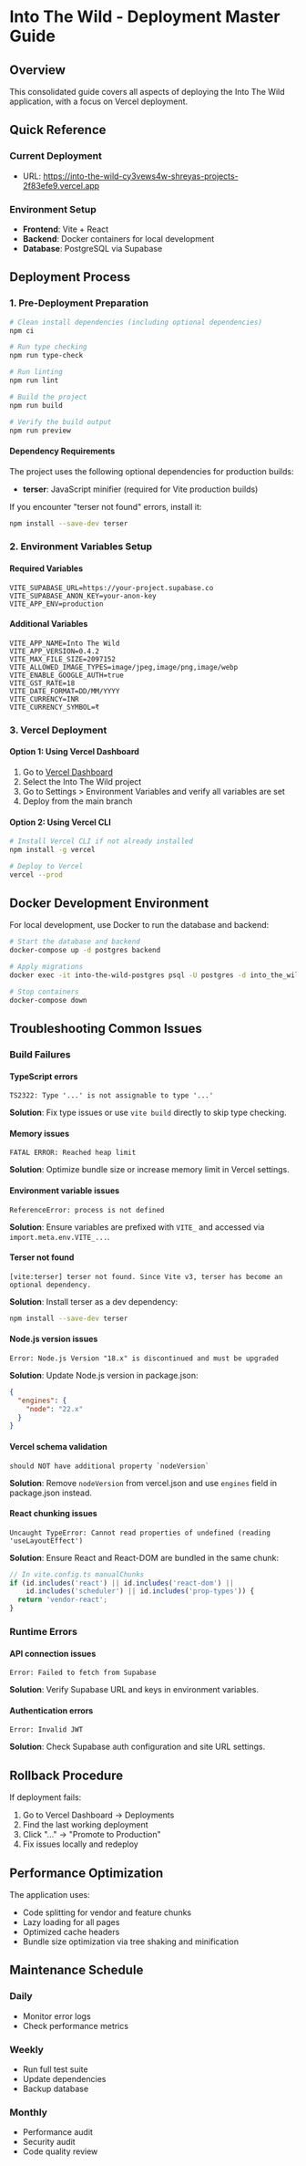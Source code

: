 # Into The Wild - Deployment Master Guide

## Overview
This consolidated guide covers all aspects of deploying the Into The Wild application, with a focus on Vercel deployment.

## Quick Reference

### Current Deployment
- URL: https://into-the-wild-cy3vews4w-shreyas-projects-2f83efe9.vercel.app

### Environment Setup
- **Frontend**: Vite + React
- **Backend**: Docker containers for local development
- **Database**: PostgreSQL via Supabase

## Deployment Process

### 1. Pre-Deployment Preparation

```bash
# Clean install dependencies (including optional dependencies)
npm ci

# Run type checking
npm run type-check

# Run linting
npm run lint

# Build the project
npm run build

# Verify the build output
npm run preview
```

#### Dependency Requirements
The project uses the following optional dependencies for production builds:
- **terser**: JavaScript minifier (required for Vite production builds)

If you encounter "terser not found" errors, install it:
```bash
npm install --save-dev terser
```

### 2. Environment Variables Setup

#### Required Variables
```
VITE_SUPABASE_URL=https://your-project.supabase.co
VITE_SUPABASE_ANON_KEY=your-anon-key
VITE_APP_ENV=production
```

#### Additional Variables
```
VITE_APP_NAME=Into The Wild
VITE_APP_VERSION=0.4.2
VITE_MAX_FILE_SIZE=2097152
VITE_ALLOWED_IMAGE_TYPES=image/jpeg,image/png,image/webp
VITE_ENABLE_GOOGLE_AUTH=true
VITE_GST_RATE=18
VITE_DATE_FORMAT=DD/MM/YYYY
VITE_CURRENCY=INR
VITE_CURRENCY_SYMBOL=₹
```

### 3. Vercel Deployment

#### Option 1: Using Vercel Dashboard
1. Go to [Vercel Dashboard](https://vercel.com/dashboard)
2. Select the Into The Wild project
3. Go to Settings > Environment Variables and verify all variables are set
4. Deploy from the main branch

#### Option 2: Using Vercel CLI
```bash
# Install Vercel CLI if not already installed
npm install -g vercel

# Deploy to Vercel
vercel --prod
```

## Docker Development Environment

For local development, use Docker to run the database and backend:

```bash
# Start the database and backend
docker-compose up -d postgres backend

# Apply migrations
docker exec -it into-the-wild-postgres psql -U postgres -d into_the_wild -f /path/to/migrations.sql

# Stop containers
docker-compose down
```

## Troubleshooting Common Issues

### Build Failures

#### TypeScript errors
```
TS2322: Type '...' is not assignable to type '...'
```
**Solution**: Fix type issues or use `vite build` directly to skip type checking.

#### Memory issues
```
FATAL ERROR: Reached heap limit
```
**Solution**: Optimize bundle size or increase memory limit in Vercel settings.

#### Environment variable issues
```
ReferenceError: process is not defined
```
**Solution**: Ensure variables are prefixed with `VITE_` and accessed via `import.meta.env.VITE_...`.

#### Terser not found
```
[vite:terser] terser not found. Since Vite v3, terser has become an optional dependency.
```
**Solution**: Install terser as a dev dependency:
```bash
npm install --save-dev terser
```

#### Node.js version issues
```
Error: Node.js Version "18.x" is discontinued and must be upgraded
```
**Solution**: Update Node.js version in package.json:
```json
{
  "engines": {
    "node": "22.x"
  }
}
```

#### Vercel schema validation
```
should NOT have additional property `nodeVersion`
```
**Solution**: Remove `nodeVersion` from vercel.json and use `engines` field in package.json instead.

#### React chunking issues
```
Uncaught TypeError: Cannot read properties of undefined (reading 'useLayoutEffect')
```
**Solution**: Ensure React and React-DOM are bundled in the same chunk:
```typescript
// In vite.config.ts manualChunks
if (id.includes('react') || id.includes('react-dom') || 
    id.includes('scheduler') || id.includes('prop-types')) {
  return 'vendor-react';
}
```

### Runtime Errors

#### API connection issues
```
Error: Failed to fetch from Supabase
```
**Solution**: Verify Supabase URL and keys in environment variables.

#### Authentication errors
```
Error: Invalid JWT
```
**Solution**: Check Supabase auth configuration and site URL settings.

## Rollback Procedure

If deployment fails:

1. Go to Vercel Dashboard → Deployments
2. Find the last working deployment
3. Click "..." → "Promote to Production"
4. Fix issues locally and redeploy

## Performance Optimization

The application uses:
- Code splitting for vendor and feature chunks
- Lazy loading for all pages
- Optimized cache headers
- Bundle size optimization via tree shaking and minification

## Maintenance Schedule

### Daily
- Monitor error logs
- Check performance metrics

### Weekly
- Run full test suite
- Update dependencies
- Backup database

### Monthly
- Performance audit
- Security audit
- Code quality review
